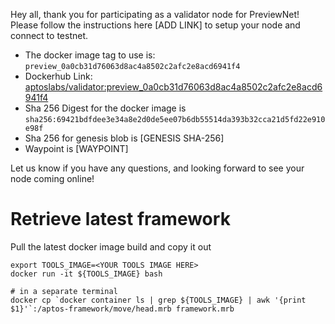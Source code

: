 Hey all, thank you for participating as a validator node for PreviewNet! Please follow the instructions here [ADD LINK] to setup your node and connect to testnet.
- The docker image tag to use is: `preview_0a0cb31d76063d8ac4a8502c2afc2e8acd6941f4`
- Dockerhub Link: [aptoslabs/validator:preview_0a0cb31d76063d8ac4a8502c2afc2e8acd6941f4](https://hub.docker.com/layers/aptoslabs/validator/preview_0a0cb31d76063d8ac4a8502c2afc2e8acd6941f4/images/sha256-69421bdfdee3e34a8e2d0de5ee07b6db55514da393b32cca21d5fd22e910e98f?context=explore)
- Sha 256 Digest for the docker image is `sha256:69421bdfdee3e34a8e2d0de5ee07b6db55514da393b32cca21d5fd22e910e98f`
- Sha 256 for genesis blob is [GENESIS SHA-256]
- Waypoint is [WAYPOINT]

Let us know if you have any questions, and looking forward to see your node coming online!

# Retrieve latest framework

Pull the latest docker image build and copy it out

```
export TOOLS_IMAGE=<YOUR TOOLS IMAGE HERE>
docker run -it ${TOOLS_IMAGE} bash

# in a separate terminal
docker cp `docker container ls | grep ${TOOLS_IMAGE} | awk '{print $1}'`:/aptos-framework/move/head.mrb framework.mrb 
```
